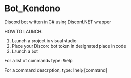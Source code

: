 # Bot_Kondono
Discord bot written in C# using Discord.NET wrapper

HOW TO LAUNCH:

1. Launch a project in visual studio
2. Place your Discord bot token in designated place in code
3. Launch a bot

For a list of commands type: !help

For a command description, type: !help [command]
